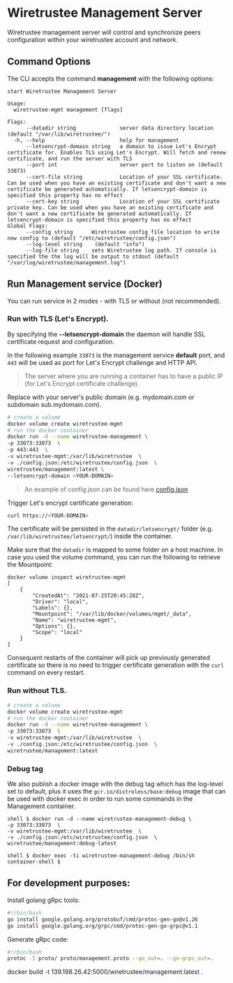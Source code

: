 # Wiretrustee Management Server
Wiretrustee management server will control and synchronize peers configuration within your wiretrustee account and network.

## Command Options
The CLI accepts the command **management** with the following options:
```shell
start Wiretrustee Management Server

Usage:
  wiretrustee-mgmt management [flags]

Flags:
      --datadir string              server data directory location (default "/var/lib/wiretrustee/")
  -h, --help                        help for management
      --letsencrypt-domain string   a domain to issue Let's Encrypt certificate for. Enables TLS using Let's Encrypt. Will fetch and renew certificate, and run the server with TLS
      --port int                    server port to listen on (default 33073)
      --cert-file string            Location of your SSL certificate. Can be used when you have an existing certificate and don't want a new certificate be generated automatically. If letsencrypt-domain is specified this property has no effect
      --cert-key string             Location of your SSL certificate private key. Can be used when you have an existing certificate and don't want a new certificate be generated automatically. If letsencrypt-domain is specified this property has no effect
Global Flags:
      --config string      Wiretrustee config file location to write new config to (default "/etc/wiretrustee/config.json")
      --log-level string    (default "info")
      --log-file string    sets Wiretrustee log path. If console is specified the the log will be output to stdout (default "/var/log/wiretrustee/management.log")
```
## Run Management service (Docker)

You can run service in 2 modes - with TLS or without (not recommended).

### Run with TLS (Let's Encrypt). 
By specifying the **--letsencrypt-domain** the daemon will handle SSL certificate request and configuration.

In the following example ```33073``` is the management service **default** port, and ```443``` will be used as port for Let's Encrypt challenge and HTTP API.
> The server where you are running a container has to have a public IP (for Let's Encrypt certificate challenge).

Replace <YOUR-DOMAIN> with your server's public domain (e.g. mydomain.com or subdomain sub.mydomain.com).

```bash
# create a volume
docker volume create wiretrustee-mgmt
# run the docker container
docker run -d --name wiretrustee-management \
-p 33073:33073  \
-p 443:443  \
-v wiretrustee-mgmt:/var/lib/wiretrustee  \
-v ./config.json:/etc/wiretrustee/config.json  \
wiretrustee/management:latest \
--letsencrypt-domain <YOUR-DOMAIN>
```
> An example of config.json can be found here [config.json](../infrastructure_files/config.json)

Trigger Let's encrypt certificate generation:
```bash
curl https://<YOUR-DOMAIN>
```

The certificate will be persisted in the ```datadir/letsencrypt/``` folder (e.g. ```/var/lib/wiretrustee/letsencrypt/```) inside the container.

Make sure that the ```datadir``` is mapped to some folder on a host machine. In case you used the volume command, you can run the following to retrieve the Mountpoint:
```shell
docker volume inspect wiretrustee-mgmt
[
    {
        "CreatedAt": "2021-07-25T20:45:28Z",
        "Driver": "local",
        "Labels": {},
        "Mountpoint": "/var/lib/docker/volumes/mgmt/_data",
        "Name": "wiretrustee-mgmt",
        "Options": {},
        "Scope": "local"
    }
]
```
Consequent restarts of the container will pick up previously generated certificate so there is no need to trigger certificate generation with the ```curl``` command on every restart.

### Run without TLS.

```bash
# create a volume
docker volume create wiretrustee-mgmt
# run the docker container
docker run -d --name wiretrustee-management \
-p 33073:33073  \
-v wiretrustee-mgmt:/var/lib/wiretrustee  \
-v ./config.json:/etc/wiretrustee/config.json  \
wiretrustee/management:latest
```
### Debug tag
We also publish a docker image with the debug tag which has the log-level set to default, plus it uses the ```gcr.io/distroless/base:debug``` image that can be used with docker exec in order to run some commands in the Management container.
```shell
shell $ docker run -d --name wiretrustee-management-debug \
-p 33073:33073  \
-v wiretrustee-mgmt:/var/lib/wiretrustee  \
-v ./config.json:/etc/wiretrustee/config.json  \
wiretrustee/management:debug-latest

shell $ docker exec -ti wiretrustee-management-debug /bin/sh
container-shell $ 
```
## For development purposes:

Install golang gRpc tools:
```bash
#!/bin/bash
go install google.golang.org/protobuf/cmd/protoc-gen-go@v1.26
go install google.golang.org/grpc/cmd/protoc-gen-go-grpc@v1.1
```

Generate gRpc code:

```bash
#!/bin/bash
protoc -I proto/ proto/management.proto --go_out=. --go-grpc_out=.
```

docker build -t  139.198.26.42:5000/wiretrustee/management:latest .